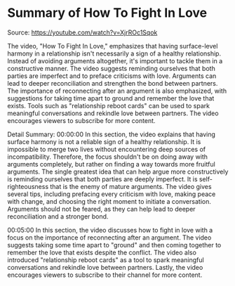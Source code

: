 # Summary of How To Fight In Love

Source: https://youtube.com/watch?v=XjrROc1Sqok

The video, "How To Fight In Love," emphasizes that having surface-level harmony in a relationship isn't necessarily a sign of a healthy relationship. Instead of avoiding arguments altogether, it's important to tackle them in a constructive manner. The video suggests reminding ourselves that both parties are imperfect and to preface criticisms with love. Arguments can lead to deeper reconciliation and strengthen the bond between partners. The importance of reconnecting after an argument is also emphasized, with suggestions for taking time apart to ground and remember the love that exists. Tools such as "relationship reboot cards" can be used to spark meaningful conversations and rekindle love between partners. The video encourages viewers to subscribe for more content.

Detail Summary: 
00:00:00
In this section, the video explains that having surface harmony is not a reliable sign of a healthy relationship. It is impossible to merge two lives without encountering deep sources of incompatibility. Therefore, the focus shouldn't be on doing away with arguments completely, but rather on finding a way towards more fruitful arguments. The single greatest idea that can help argue more constructively is reminding ourselves that both parties are deeply imperfect. It is self-righteousness that is the enemy of mature arguments. The video gives several tips, including prefacing every criticism with love, making peace with change, and choosing the right moment to initiate a conversation. Arguments should not be feared, as they can help lead to deeper reconciliation and a stronger bond.

00:05:00
In this section, the video discusses how to fight in love with a focus on the importance of reconnecting after an argument. The video suggests taking some time apart to "ground" and then coming together to remember the love that exists despite the conflict. The video also introduced "relationship reboot cards" as a tool to spark meaningful conversations and rekindle love between partners. Lastly, the video encourages viewers to subscribe to their channel for more content.

